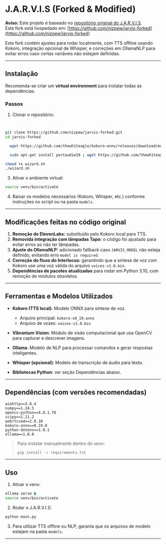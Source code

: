 # J.A.R.V.I.S (Forked & Modified)

**Aviso:** Este projeto é baseado no [repositório original do J.A.R.V.I.S](https://github.com/codewithbro95/J.A.R.V.I.S).  
Este fork está hospedado em: [https://github.com/nizpew/jarvis-forked](https://github.com/nizpew/jarvis-forked)

Este fork contém ajustes para rodar localmente, com TTS offline usando Kokoro, integração opcional de Whisper, e correções em OllamaNLP para evitar erros caso certas variáveis não estejam definidas.

---

## Instalação

Recomenda-se criar um **virtual environment** para instalar todas as dependências.  

### Passos

1. Clonar o repositório:

```bash


git clone https://github.com/nizpew/jarvis-forked.git
cd jarvis-forked

  wget https://github.com/thewh1teagle/kokoro-onnx/releases/download/model-files-v1.0/voices-v1.0.bin

  sudo apt-get install portaudio19 ; wget https://github.com/thewh1teagle/kokoro-onnx/releases/download/model-files/kokoro-v0_19.onnx\nwget https://github.com/thewh1teagle/kokoro-onnx/releases/download/model-files/voices.json

chmod +x wizard.sh
./wizard.sh
```

3. Ativar o ambiente virtual:

```bash
source venv/bin/activate
```

4. Baixar os modelos necessários (Kokoro, Whisper, etc.) conforme instruções no script ou na pasta `models`.

---

## Modificações feitas no código original

1. **Remoção do ElevenLabs:** substituído pelo Kokoro local para TTS.
2. **Removida integração com lâmpadas Tapo:** o código foi ajustado para evitar erros ao não ter lâmpadas.
3. **Ajuste do OllamaNLP:** adicionado fallback caso `JARVIS_MODEL` não esteja definido, evitando erro `model is required`.
4. **Correção do fluxo do Interlocus:** garantindo que a síntese de voz com Kokoro use uma voz válida do arquivo `voices-v1.0.bin`.
5. **Dependências de pacotes atualizadas** para rodar em Python 3.10, com remoção de módulos obsoletos.

---

## Ferramentas e Modelos Utilizados

* **Kokoro (TTS local)**: Modelo ONNX para síntese de voz.

  * Arquivo principal: `kokoro-v0_19.onnx`
  * Arquivo de vozes: `voices-v1.0.bin`

* **Vibranium Vision**: Módulo de visão computacional que usa OpenCV para capturar e descrever imagens.

* **Ollama**: Modelo de NLP para processar comandos e gerar respostas inteligentes.

* **Whisper (opcional)**: Modelo de transcrição de áudio para texto.

* **Bibliotecas Python**: ver seção Dependências abaixo.

---

## Dependências (com versões recomendadas)

```text
aiohttp==3.8.4
numpy==1.24.5
opencv-python==4.8.1.78
scipy==1.11.2
webrtcvad==2.0.10
kokoro-onnx==0.19.0
python-dotenv==1.0.1
ollama==1.0.0
```

> Para instalar manualmente dentro do venv:
>
> ```bash
> pip install -r requirements.txt
> ```

---

## Uso

1. Ativar o venv:

```bash
ollama serve &
source venv/bin/activate
```

2. Rodar o J.A.R.V.I.S:

```bash
python main.py
```

3. Para utilizar TTS offline ou NLP, garanta que os arquivos de modelo estejam na pasta `models`.

---

